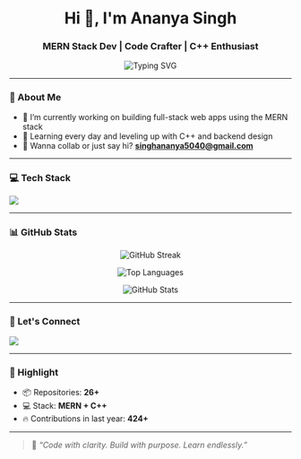 <h1 align="center">Hi 👋, I'm Ananya Singh</h1>
<h3 align="center">MERN Stack Dev | Code Crafter | C++ Enthusiast</h3>

<p align="center">
  <img src="https://readme-typing-svg.herokuapp.com?font=Fira+Code&size=22&pause=1000&center=true&vCenter=true&width=435&lines=MERN+Stack+Developer;Lover+of+Clean+Code+%26+Dark+UIs;Building+cool+projects+1+line+at+a+time" alt="Typing SVG" />
</p>

---

### 🧠 About Me
- 🔭 I’m currently working on building full-stack web apps using the MERN stack  
- 🌱 Learning every day and leveling up with C++ and backend design  
- 💌 Wanna collab or just say hi? **[singhananya5040@gmail.com](mailto:singhananya5040@gmail.com)**  

---

### 💻 Tech Stack
<p align="left">
  <img src="https://skillicons.dev/icons?i=html,css,js,react,nodejs,express,mongodb,cpp,github,git,vscode" />
</p>

---

### 📊 GitHub Stats
<p align="center">
  <img src="https://github-readme-streak-stats.herokuapp.com/?user=AnanyaSingh&theme=dark" alt="GitHub Streak" />
</p>

<p align="center">
  <img src="https://github-readme-stats.vercel.app/api/top-langs/?username=ananyaSingh5040&layout=compact&theme=dark&langs_count=8" alt="Top Languages" />
</p>

<p align="center">
  <img src="https://github-readme-stats.vercel.app/api?username=AnanyaSingh&show_icons=true&theme=dark&hide=prs&count_private=true" alt="GitHub Stats" />
</p>

---

### 🤝 Let's Connect
<p align="left">
  <a href="mailto:singhananya5040@gmail.com"><img src="https://img.shields.io/badge/Email-darkred?style=for-the-badge&logo=gmail&logoColor=white" /></a>
  <!-- Add your socials like LinkedIn, Twitter, etc. here later -->
</p>

---

### 🌟 Highlight
- 📦 Repositories: **26+**
- 💻 Stack: **MERN + C++**
- 🔥 Contributions in last year: **424+**

---

> 🧁 *“Code with clarity. Build with purpose. Learn endlessly.”*

